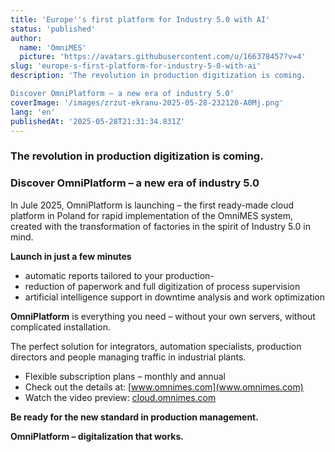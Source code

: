 ```yaml
---
title: 'Europe''s first platform for Industry 5.0 with AI'
status: 'published'
author:
  name: 'OmniMES'
  picture: 'https://avatars.githubusercontent.com/u/166378457?v=4'
slug: 'europe-s-first-platform-for-industry-5-0-with-ai'
description: 'The revolution in production digitization is coming.

Discover OmniPlatform – a new era of industry 5.0'
coverImage: '/images/zrzut-ekranu-2025-05-28-232120-A0Mj.png'
lang: 'en'
publishedAt: '2025-05-28T21:31:34.831Z'
---
```


### **The revolution in production digitization is coming.**

### **Discover OmniPlatform – a new era of industry 5.0**

In Jule 2025, OmniPlatform is launching – the first ready-made cloud platform in Poland for rapid implementation of the OmniMES system, created with the transformation of factories in the spirit of Industry 5.0 in mind.

**Launch in just a few minutes**

- automatic reports tailored to your production-
- reduction of paperwork and full digitization of process supervision
- artificial intelligence support in downtime analysis and work optimization

**OmniPlatform** is everything you need – without your own servers, without complicated installation.

The perfect solution for integrators, automation specialists, production directors and people managing traffic in industrial plants.

- Flexible subscription plans – monthly and annual
- Check out the details at: [www.omnimes.com](www.omnimes.com)
- Watch the video preview: [cloud.omnimes.com](https://cloud.omnimes.com)

**Be ready for the new standard in production management.**

**OmniPlatform – digitalization that works.**
